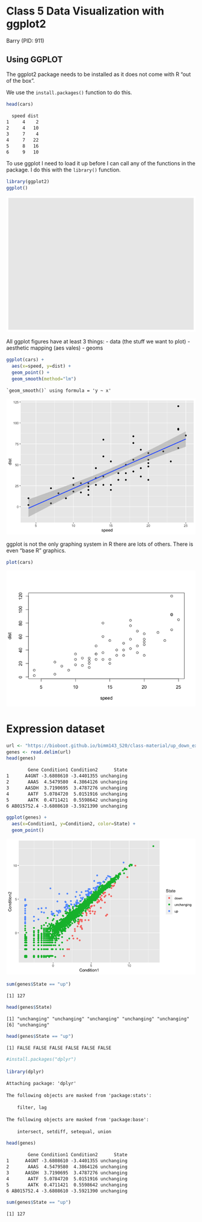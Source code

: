 # Class 5 Data Visualization with ggplot2
Barry (PID: 911)

## Using GGPLOT

The ggplot2 package needs to be installed as it does not come with R
“out of the box”.

We use the `install.packages()` function to do this.

``` r
head(cars)
```

      speed dist
    1     4    2
    2     4   10
    3     7    4
    4     7   22
    5     8   16
    6     9   10

To use ggplot I need to load it up before I can call any of the
functions in the package. I do this with the `library()` function.

``` r
library(ggplot2)
ggplot()
```

![](class05_files/figure-commonmark/unnamed-chunk-2-1.png)

All ggplot figures have at least 3 things: - data (the stuff we want to
plot) - aesthetic mapping (aes vales) - geoms

``` r
ggplot(cars) +
  aes(x=speed, y=dist) +
  geom_point() +
  geom_smooth(method="lm")
```

    `geom_smooth()` using formula = 'y ~ x'

![](class05_files/figure-commonmark/unnamed-chunk-3-1.png)

ggplot is not the only graphing system in R there are lots of others.
There is even “base R” graphics.

``` r
plot(cars)
```

![](class05_files/figure-commonmark/unnamed-chunk-4-1.png)

# Expression dataset

``` r
url <- "https://bioboot.github.io/bimm143_S20/class-material/up_down_expression.txt"
genes <- read.delim(url)
head(genes)
```

            Gene Condition1 Condition2      State
    1      A4GNT -3.6808610 -3.4401355 unchanging
    2       AAAS  4.5479580  4.3864126 unchanging
    3      AASDH  3.7190695  3.4787276 unchanging
    4       AATF  5.0784720  5.0151916 unchanging
    5       AATK  0.4711421  0.5598642 unchanging
    6 AB015752.4 -3.6808610 -3.5921390 unchanging

``` r
ggplot(genes) +
  aes(x=Condition1, y=Condition2, color=State) +
  geom_point()
```

![](class05_files/figure-commonmark/unnamed-chunk-6-1.png)

``` r
sum(genes$State == "up")
```

    [1] 127

``` r
head(genes$State)
```

    [1] "unchanging" "unchanging" "unchanging" "unchanging" "unchanging"
    [6] "unchanging"

``` r
head(genes$State == "up")
```

    [1] FALSE FALSE FALSE FALSE FALSE FALSE

``` r
#install.packages("dplyr")

library(dplyr)
```


    Attaching package: 'dplyr'

    The following objects are masked from 'package:stats':

        filter, lag

    The following objects are masked from 'package:base':

        intersect, setdiff, setequal, union

``` r
head(genes)
```

            Gene Condition1 Condition2      State
    1      A4GNT -3.6808610 -3.4401355 unchanging
    2       AAAS  4.5479580  4.3864126 unchanging
    3      AASDH  3.7190695  3.4787276 unchanging
    4       AATF  5.0784720  5.0151916 unchanging
    5       AATK  0.4711421  0.5598642 unchanging
    6 AB015752.4 -3.6808610 -3.5921390 unchanging

``` r
sum(genes$State == "up")
```

    [1] 127
